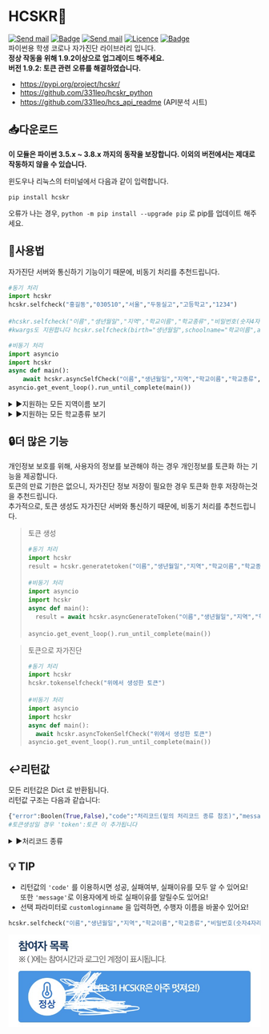 # HCSKR📱

[![Send mail](https://img.shields.io/badge/-support@leok.kr-63d863?style=flat-square&logo=gmail&logoColor=white&link=mailto:support@leok.kr)](mailto:support@leok.kr) [![Badge](https://img.shields.io/pypi/v/hcskr?label=Version&style=flat-square)](https://pypi.org/project/hcskr/) [![Send mail](https://img.shields.io/pypi/dm/hcskr?color=orange&label=Downloads&style=flat-square)](https://pypi.org/project/hcskr/) [![Licence](https://img.shields.io/pypi/l/hcskr?label=License&style=flat-square)](https://github.com/331leo/hcskr_python/blob/main/LICENSE) [![Badge](https://img.shields.io/pypi/status/hcskr?color=%230099ff&label=Status&style=flat-square)]() <br>
파이썬용 학생 코로나 자가진단 라이브러리 입니다. <br>
**정상 작동을 위해 1.9.2이상으로 업그레이드 해주세요.<br>**
**버전 1.9.2: 토큰 관련 오류를 해결하였습니다.**

- https://pypi.org/project/hcskr/
- https://github.com/331leo/hcskr_python
- https://github.com/331leo/hcs_api_readme (API분석 시트)

## 📥다운로드

**이 모듈은 파이썬 3.5.x ~ 3.8.x 까지의 동작을 보장합니다.
이외의 버전에서는 제대로 작동하지 않을 수 있습니다.**

윈도우나 리눅스의 터미널에서 다음과 같이 입력합니다.

```shell
pip install hcskr
```

오류가 나는 경우, `python -m pip install --upgrade pip` 로 pip를 업데이트 해주세요.

## 🤖사용법

자가진단 서버와 통신하기 기능이기 때문에, 비동기 처리를 추천드립니다.

```python
#동기 처리
import hcskr
hcskr.selfcheck("홍길동","030510","서울","두둥실고","고등학교","1234")

#hcskr.selfcheck("이름","생년월일","지역","학교이름","학교종류","비밀번호(숫자4자리)")
#kwargs도 지원합니다 hcskr.selfcheck(birth="생년월일",schoolname="학교이름",area="서울",name="홍길동",level="중학교",password="1234")
```

```python
#비동기 처리
import asyncio
import hcskr
async def main():
    await hcskr.asyncSelfCheck("이름","생년월일","지역","학교이름","학교종류","비밀번호(숫자4자리)")
asyncio.get_event_loop().run_until_complete(main())
```

<details><summary>▶️지원하는 모든 지역이름 보기</summary>
<p>
지원하는 지역 이름은 다음과 같습니다:

'서울', '서울시', '서울교육청', '서울시교육청', '서울특별시'</br>
'부산', '부산광역시', '부산시', '부산교육청', '부산광역시교육청'</br>
'대구', '대구광역시', '대구시', '대구교육청', '대구광역시교육청'</br>
'인천', '인천광역시', '인천시', '인천교육청', '인천광역시교육청'</br>
'광주', '광주광역시', '광주시', '광주교육청', '광주광역시교육청'</br>
'대전', '대전광역시', '대전시', '대전교육청', '대전광역시교육청'</br>
'울산', '울산광역시', '울산시', '울산교육청', '울산광역시교육청'</br>
'세종', '세종특별시', '세종시', '세종교육청', '세종특별자치시', '세종특별자치시교육청'</br>
'경기', '경기도', '경기교육청', '경기도교육청'</br>
'강원', '강원도', '강원교육청', '강원도교육청'</br>
'충북', '충청북도', '충북교육청', '충청북도교육청'</br>
'충남', '충청남도', '충남교육청', '충청남도교육청'</br>
'전북', '전라북도', '전북교육청', '전라북도교육청'</br>
'전남', '전라남도', '전남교육청', '전라남도교육청'</br>
'경북', '경상북도', '경북교육청', '경상북도교육청'</br>
'경남', '경상남도', '경남교육청', '경상남도교육청'</br>
'제주', '제주도', '제주특별자치시', '제주교육청', '제주도교육청', '제주특별자치시교육청', '제주특별자치도'

</p>
</details>

<details><summary>▶️지원하는 모든 학교종류 보기</summary>
<p>
지원하는 학교급 이름은 다음과 같습니다:

'유치원', '유','유치'</br>
'초등학교', '초','초등'</br>
'중학교', '중','중등'</br>
'고등학교', '고','고등'</br>
'특수학교', '특','특수','특별'

</p>
</details>

## 🔒더 많은 기능

개인정보 보호를 위해, 사용자의 정보를 보관해야 하는 경우 개인정보를 토큰화 하는 기능을 제공합니다.</br>
토큰의 만료 기한은 없으니, 자가진단 정보 저장이 필요한 경우 토큰화 한후 저장하는것을 추천드립니다. </br>
추가적으로, 토큰 생성도 자가진단 서버와 통신하기 때문에, 비동기 처리를 추천드립니다.

> 토큰 생성
>
> ```python
> #동기 처리
> import hcskr
> result = hcskr.generatetoken("이름","생년월일","지역","학교이름","학교종류","비밀번호(숫자4자리)") #리턴값 참고하세요
>
> #비동기 처리
> import asyncio
> import hcskr
> async def main():
>   result = await hcskr.asyncGenerateToken("이름","생년월일","지역","학교이름","학교종류","비밀번호(숫자4자리)") #리턴값 참고하세요
>
> asyncio.get_event_loop().run_until_complete(main())
> ```

> 토큰으로 자가진단
>
> ```python
> #동기 처리
> import hcskr
> hcskr.tokenselfcheck("위에서 생성한 토큰")
>
> #비동기 처리
> import asyncio
> import hcskr
> async def main():
>   await hcskr.asyncTokenSelfCheck("위에서 생성한 토큰")
> asyncio.get_event_loop().run_until_complete(main())
> ```

## ↩️리턴값

모든 리턴값은 Dict 로 반환됩니다.</br>
리턴값 구조는 다음과 같습니다: </br>

```python
{"error":Boolen(True,False),"code":"처리코드(밑의 처리코드 종류 참조)","message":"해당 에러나, 성공 상황에 대한 설명",......}
#토큰생성일 경우 'token':토큰 이 추가됩니다
```

<details><summary>▶️처리코드 종류</summary>
성공 = "SUCCESS"</br>  
존재하지 않는 지역, 학교급 = "FORMET"</br>  
학교 검색 실패 = "NOSCHOOL"</br>  
학생 검색 실패 = "NOSTUDENT"</br>
비밀번호에러 = "PASSWORD"</br>  
알 수 없는 에러 = "UNKNOWN" </br>
올바르지 않은 토큰 = "WRONGTOKEN"
</details>

## 💡 TIP

- 리턴값의 `'code'` 를 이용하시면 성공, 실패여부, 실패이유를 모두 알 수 있어요!</br>
  또한 `'message'`로 이용자에게 바로 실패이유를 알릴수도 있어요!
- 선택 파라미터로 `customloginname` 을 입력하면, 수행자 이름을 바꿀수 있어요!

```python
hcskr.selfcheck("이름","생년월일","지역","학교이름","학교종류","비밀번호(숫자4자리)", "커스텀수행자")
```

![screenshot](./img/screenshot.jpg)
